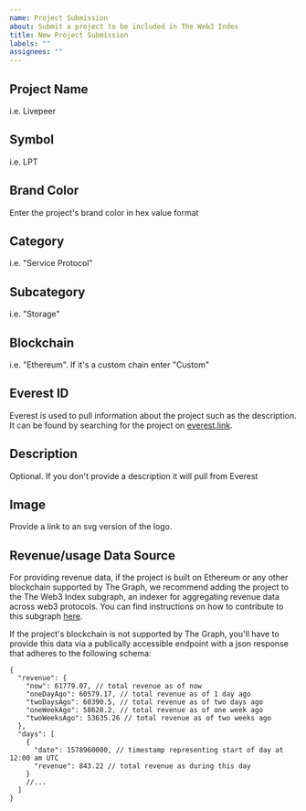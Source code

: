 ```yaml
---
name: Project Submission
about: Submit a project to be included in The Web3 Index
title: New Project Submission
labels: ""
assignees: ""
---
```


## Project Name

i.e. Livepeer

## Symbol

i.e. LPT

## Brand Color

Enter the project's brand color in hex value format

## Category

i.e. "Service Protocol"

## Subcategory

i.e. "Storage"

## Blockchain

i.e. "Ethereum". If it's a custom chain enter "Custom"

## Everest ID

Everest is used to pull information about the project such as the description. It can be found by searching for the project on [everest.link](https://everest.link).

## Description

Optional. If you don't provide a description it will pull from Everest

## Image

Provide a link to an svg version of the logo.

## Revenue/usage Data Source

For providing revenue data, if the project is built on Ethereum or any other blockchain supported by The Graph, we recommend adding the project to the The Web3 Index subgraph, an indexer for aggregating revenue data across web3 protocols. You can find instructions on how to contribute to this subgraph [here](https://github.com/web3index/subgraph).

If the project's blockchain is not supported by The Graph, you'll have to provide this data via a publically accessible endpoint with a json response that adheres to the following schema:

```
{
  "revenue": {
    "now": 61779.07, // total revenue as of now
    "oneDayAgo": 60579.17, // total revenue as of 1 day ago
    "twoDaysAgo": 60390.5, // total revenue as of two days ago
    "oneWeekAgo": 58620.2, // total revenue as of one week ago
    "twoWeeksAgo": 53635.26 // total revenue as of two weeks ago
  },
  "days": [
    {
      "date": 1578960000, // timestamp representing start of day at 12:00 am UTC
      "revenue": 843.22 // total revenue as during this day
    }
    //...
  ]
}
```
